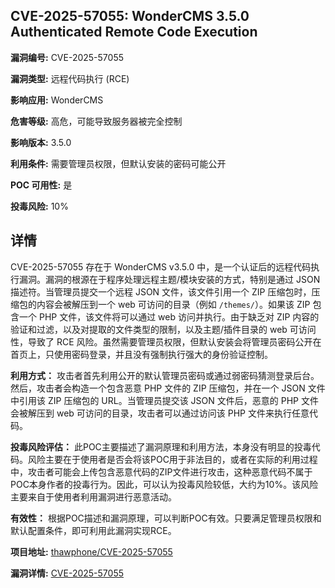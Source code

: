## CVE-2025-57055: WonderCMS 3.5.0 Authenticated Remote Code Execution

**漏洞编号:** CVE-2025-57055

**漏洞类型:** 远程代码执行 (RCE)

**影响应用:** WonderCMS

**危害等级:** 高危，可能导致服务器被完全控制

**影响版本:** 3.5.0

**利用条件:** 需要管理员权限，但默认安装的密码可能公开

**POC 可用性:** 是

**投毒风险:** 10%

## 详情

CVE-2025-57055 存在于 WonderCMS v3.5.0 中，是一个认证后的远程代码执行漏洞。漏洞的根源在于程序处理远程主题/模块安装的方式，特别是通过 JSON 描述符。当管理员提交一个远程 JSON 文件，该文件引用一个 ZIP 压缩包时，压缩包的内容会被解压到一个 web 可访问的目录（例如 `/themes/`）。如果该 ZIP 包含一个 PHP 文件，该文件将可以通过 web 访问并执行。由于缺乏对 ZIP 内容的验证和过滤，以及对提取的文件类型的限制，以及主题/插件目录的 web 可访问性，导致了 RCE 风险。虽然需要管理员权限，但默认安装会将管理员密码公开在首页上，只使用密码登录，并且没有强制执行强大的身份验证控制。

**利用方式：** 攻击者首先利用公开的默认管理员密码或通过弱密码猜测登录后台。然后，攻击者会构造一个包含恶意 PHP 文件的 ZIP 压缩包，并在一个 JSON 文件中引用该 ZIP 压缩包的 URL。当管理员提交该 JSON 文件后，恶意的 PHP 文件会被解压到 web 可访问的目录，攻击者可以通过访问该 PHP 文件来执行任意代码。

**投毒风险评估：** 此POC主要描述了漏洞原理和利用方法，本身没有明显的投毒代码。风险主要在于使用者是否会将该POC用于非法目的，或者在实际的利用过程中，攻击者可能会上传包含恶意代码的ZIP文件进行攻击，这种恶意代码不属于POC本身作者的投毒行为。因此，可以认为投毒风险较低，大约为10%。该风险主要来自于使用者利用漏洞进行恶意活动。

**有效性：** 根据POC描述和漏洞原理，可以判断POC有效。只要满足管理员权限和默认配置条件，即可利用此漏洞实现RCE。

**项目地址:** [thawphone/CVE-2025-57055](https://github.com/thawphone/CVE-2025-57055)

**漏洞详情:** [CVE-2025-57055](https://nvd.nist.gov/vuln/detail/CVE-2025-57055)